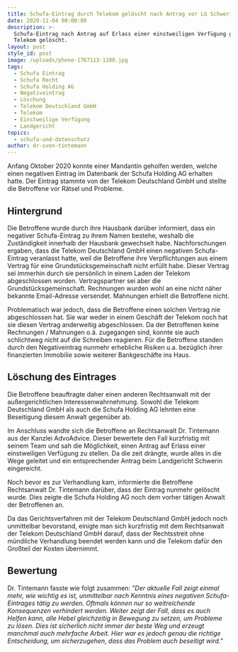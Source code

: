 ```yaml
---
title: Schufa-Eintrag durch Telekom gelöscht nach Antrag vor LG Schwerin
date: 2020-11-04 00:00:00
description: >-
  Schufa-Eintrag nach Antrag auf Erlass einer einstweiligen Verfügung gegen
  Telekom gelöscht.
layout: post
style_id: post
image: /uploads/phone-1767113-1280.jpg
tags:
  - Schufa Eintrag
  - Schufa Recht
  - Schufa Holding AG
  - Negativeintrag
  - Löschung
  - Telekom Deutschland GmbH
  - Telekom
  - Einstweilige Verfügung
  - Landgericht
topics:
  - schufa-und-datenschutz
author: dr-sven-tintemann
---
```


Anfang Oktober 2020 konnte einer Mandantin geholfen werden, welche einen negativen Eintrag im Datenbank der Schufa Holding AG erhalten hatte. Der Eintrag stammte von der Telekom Deutschland GmbH und stellte die Betroffene vor Rätsel und Probleme.

## Hintergrund

Die Betroffene wurde durch ihre Hausbank darüber informiert, dass ein negativer Schufa-Eintrag zu ihrem Namen bestehe, weshalb die Zuständigkeit innerhalb der Hausbank gewechselt habe. Nachforschungen ergaben, dass die Telekom Deutschland GmbH einen negativen Schufa-Eintrag veranlasst hatte, weil die Betroffene ihre Verpflichtungen aus einem Vertrag für eine Grundstücksgemeinschaft nicht erfüllt habe. Dieser Vertrag sei immerhin durch sie persönlich in einem Laden der Telekom abgeschlossen worden. Vertragspartner sei aber die Grundstücksgemeinschaft. Rechnungen wurden wohl an eine nicht näher bekannte Email-Adresse versendet. Mahnungen erhielt die Betroffene nicht.

Problematisch war jedoch, dass die Betroffene einen solchen Vertrag nie abgeschlossen hat. Sie war weder in einem Geschäft der Telekom noch hat sie diesen Vertrag anderweitig abgeschlossen. Da der Betroffenen keine Rechnungen / Mahnungen o.ä. zugegangen sind, konnte sie auch schlichtweg nicht auf die Schreiben reagieren. Für die Betroffene standen durch den Negativeintrag nunmehr erhebliche Risiken u.a. bezüglich ihrer finanzierten Immobilie sowie weiterer Bankgeschäfte ins Haus.

## Löschung des Eintrages

Die Betroffene beauftragte daher einen anderen Rechtsanwalt mit der au&szlig;ergerichtlichen Interessenwahrnehmung. Sowohl die Telekom Deutschland GmbH als auch die Schufa Holding AG lehnten eine Beseitigung diesem Anwalt gegenüber ab.&nbsp;

Im Anschluss wandte sich die Betroffene an Rechtsanwalt Dr. Tintemann aus der Kanzlei AdvoAdvice. Dieser bewertete den Fall kurzfristig mit seinem Team und sah die Möglichkeit, einen Antrag auf Erlass einer einstweiligen Verfügung zu stellen. Da die zeit drängte, wurde alles in die Wege geleitet und ein entsprechender Antrag beim Landgericht Schwerin eingereicht.

Noch bevor es zur Verhandlung kam, informierte die Betroffene Rechtsanwalt Dr. Tintemann darüber, dass der Eintrag nunmehr gelöscht wurde. Dies zeigte die Schufa Holding AG noch dem vorher tätigen Anwalt der Betroffenen an.&nbsp;

Da das Gerichtsverfahren mit der Telekom Deutschland GmbH jedoch noch unmittelbar bevorstand, einigte man sich kurzfristig mit dem Rechtsanwalt der Telekom Deutschland GmbH darauf, dass der Rechtsstreit ohne mündilche Verhandlung beendet werden kann und die Telekom dafür den Gro&szlig;teil der Kosten übernimmt.

## Bewertung&nbsp;

Dr. Tintemann fasste wie folgt zusammen: *"Der aktuelle Fall zeigt einmal mehr, wie wichtig es ist, unmittelbar nach Kenntnis eines negativen Schufa-Eintrages tätig zu werden. Oftmals können nur so weitreichende Konsequenzen verhindert werden. Weiter zeigt der Fall, dass es auch Helfen kann, alle Hebel gleichzeitig in Bewegung zu setzen, um Probleme zu lösen. Dies ist sicherlich nicht immer der beste Weg und erzeugt manchmal auch mehrfache Arbeit. Hier war es jedoch genau die richtige Entscheidung, um sicherzugehen, dass das Problem auch beseitigt wird."*